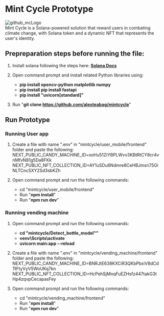 # Mint Cycle Prototype
![github_mcLogo](https://github.com/alexteabag/mintcycle/assets/93482528/92ed8e72-3718-41d7-9b7a-3178b8facfe8)  
Mint Cycle is a Solana-powered solution that reward users in combating climate change, with Solana token and a dynamic NFT that represents the user's identity.


## Prepreparation steps before running the file:
1) Install solana following the steps here: **[Solana Docs](https://docs.solana.com/getstarted/local)**

2) Open command prompt and install related Python libraries using:
   - **pip install opencv-python matplotlib numpy**
   - **pip install pip install fastapi**
   - **pip install "uvicorn[standard]"**
  
3) Run "**git clone https://github.com/alexteabag/mintcycle**"

  
## Run Prototype
### Running User app
1) Create a file with name ".env" in "mintcycle/user_mobile/frontend" folder and paste the following:
    NEXT_PUBLIC_CANDY_MACHINE_ID=xoHu51ZiYBPLWvv3KBtRtCY8cr4vnMfvN81g5Da8FKk
    NEXT_PUBLIC_NFT_COLLECTION_ID=AY1uSDu6Ndmre8CeHBJmsn75GiNLTCncSXY2Sd3sbKZh

2) Open command prompt and run the following commands:
   - cd "mintcycle/user_mobile/frontend"
   - Run "**npm install**"
   - Run "**npm run dev**"


  
### Running vending machine
1) Open command prompt and run the following commands:
   - **cd "mintcycle/Detect_bottle_model""**
   - **venv\Scripts\activate**
   - **uvicorn main:app --reload**

2) Create a file with name ".env" in "mintcycle/vending_machine/frontend" folder and paste the following:
    NEXT_PUBLIC_CANDY_MACHINE_ID=BNRJtE638KXCiR3QKbPbxiV8dCdTtFtyVyV5WoUKq7kn
    NEXT_PUBLIC_NFT_COLLECTION_ID=HcPehSjMnqFuEZHsfz447takG3tHp4zqvpCecapasFey

3) Open command prompt and run the following commands:
   - cd "mintcycle/vending_machine/frontend" 
   - Run "**npm install**"
   - Run "**npm run dev**"
